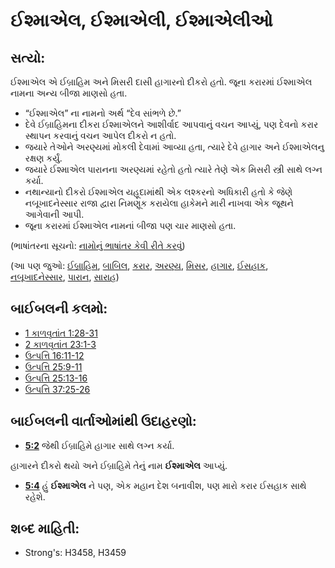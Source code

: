 # ઈશ્માએલ, ઈશ્માએલી, ઈશ્માએલીઓ 

## સત્યો: 

ઈશ્માએલ એ ઈબ્રાહિમ અને મિસરી દાસી હાગારનો દીકરો હતો.
જૂના કરારમાં ઈશ્માએલ નામના અન્ય બીજા માણસો હતા.

* “ઈશ્માએલ” ના નામનો અર્થ “દેવ સાંભળે છે.”
* દેવે ઈબ્રાહિમના દીકરા ઈશ્માએલને આશીર્વાદ આપવાનું વચન આપ્યું, પણ દેવનો કરાર સ્થાપન કરવાનું વચન આપેલ દીકરો ન હતો.
* જયારે તેઓને અરણ્યમાં મોકલી દેવામાં આવ્યા હતા, ત્યારે દેવે હાગાર અને ઈશ્માએલનુ રક્ષણ કર્યું.
* જયારે ઈશ્માએલ પારાનના અરણ્યમાં રહેતો હતો ત્યારે તેણે એક મિસરી સ્ત્રી સાથે લગ્ન કર્યા.
* નથાન્યાનો દીકરો ઈશ્માએલ યહૂદામાંથી એક લશ્કરનો અધિકારી હતો કે જેણે નબૂખાદનેસ્સાર રાજા દ્વારા નિમણૂક કરાયેલા હાકેમને મારી નાખવા એક જૂથને આગેવાની આપી.
* જૂના કરારમાં ઈશ્માએલ નામનાં બીજા પણ ચાર માણસો હતા.

(ભાષાંતરના સૂચનો: [નામોનું ભાષાંતર કેવી રીતે કરવું](rc://gu/ta/man/translate/translate-names))

(આ પણ જુઓ: [ઈબ્રાહિમ](../names/abraham.md), [બાબિલ](../names/babylon.md), [કરાર](../kt/covenant.md), [અરણ્ય](../other/desert.md), [મિસર](../names/egypt.md), [હાગાર](../names/hagar.md), [ઈસહાક](../names/isaac.md), [નબૂખાદનેસ્સાર](../names/nebuchadnezzar.md), [પારાન](../names/paran.md), [સારાહ](../names/sarah.md))

## બાઈબલની કલમો: 

* [1 કાળવૃતાંત 1:28-31](rc://gu/tn/help/1ch/01/28)
* [2 કાળવૃતાંત 23:1-3](rc://gu/tn/help/2ch/23/01)
* [ઉત્પત્તિ 16:11-12](rc://gu/tn/help/gen/16/11)
* [ઉત્પત્તિ 25:9-11](rc://gu/tn/help/gen/25/09)
* [ઉત્પત્તિ 25:13-16](rc://gu/tn/help/gen/25/13)
* [ઉત્પત્તિ 37:25-26](rc://gu/tn/help/gen/37/25)

## બાઈબલની વાર્તાઓમાંથી ઉદાહરણો: 

* __[5:2](rc://gu/tn/help/obs/05/02)__ જેથી ઈબ્રાહિમે હાગાર સાથે લગ્ન કર્યા.

હાગારને દીકરો થયો અને ઈબ્રાહિમે તેનું નામ __ઈશ્માએલ__ આપ્યું.

* __[5:4](rc://gu/tn/help/obs/05/04)__ હું __ઈશ્માએલ__ ને પણ, એક મહાન દેશ બનાવીશ, પણ મારો કરાર ઈસહાક સાથે રહેશે.

## શબ્દ માહિતી: 

* Strong's: H3458, H3459

